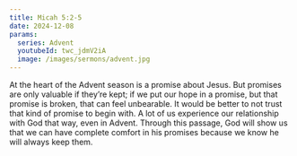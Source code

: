 ```yaml
---
title: Micah 5:2-5
date: 2024-12-08
params:
  series: Advent
  youtubeId: twc_jdmV2iA
  image: /images/sermons/advent.jpg
---
```


At the heart of the Advent season is a promise about Jesus. But promises are only valuable if they’re kept; if we put our hope in a promise, but that promise is broken, that can feel unbearable.  It would be better to not trust that kind of promise to begin with. A lot of us experience our relationship with God that way, even in Advent. Through this passage, God will show us that we can have complete comfort in his promises because we know he will always keep them. 
